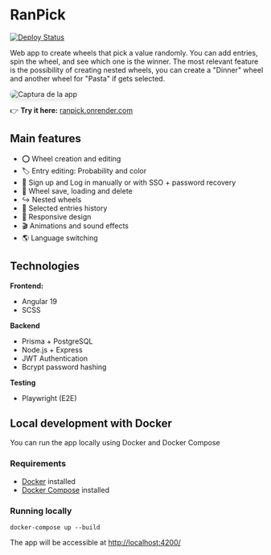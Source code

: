 # RanPick
 
[![Deploy Status](https://img.shields.io/badge/deployed%20on-Render-black?style=flat&logo=render)](https://ranpick.onrender.com/)

Web app to create wheels that pick a value randomly. You can add entries, spin the wheel, and see which one is the winner.
The most relevant feature is the possibility of creating nested wheels, you can create a "Dinner" wheel and another wheel for "Pasta" if gets selected.

<img src="https://github.com/user-attachments/assets/4876f8e7-ba00-4685-be8a-2376517a4d4d" alt="Captura de la app" style="border-radius: 8px; box-shadow: 0 4px 8px rgba(0,0,0,0.1);"/>

👉 **Try it here:** [ranpick.onrender.com](https://ranpick.onrender.com)

## Main features
- ⭕ Wheel creation and editing
- 🏷️ Entry editing: Probability and color
- 👤 Sign up and Log in manually or with SSO + password recovery
- 📁 Wheel save, loading and delete
- ↪️ Nested wheels
- 📝 Selected entries history
- 📱 Responsive design
- 🎬 Animations and sound effects
- 🌎 Language switching

## Technologies

**Frontend:**
- Angular 19
- SCSS

**Backend**
- Prisma + PostgreSQL
- Node.js + Express
- JWT Authentication
- Bcrypt password hashing

**Testing**
- Playwright (E2E)

## Local development with Docker
You can run the app locally using Docker and Docker Compose
### Requirements
- [Docker](https://www.docker.com/) installed
- [Docker Compose](https://docs.docker.com/compose/install/) installed
### Running locally
```
docker-compose up --build
```
The app will be accessible at [http://localhost:4200/](http://localhost:4200/)
